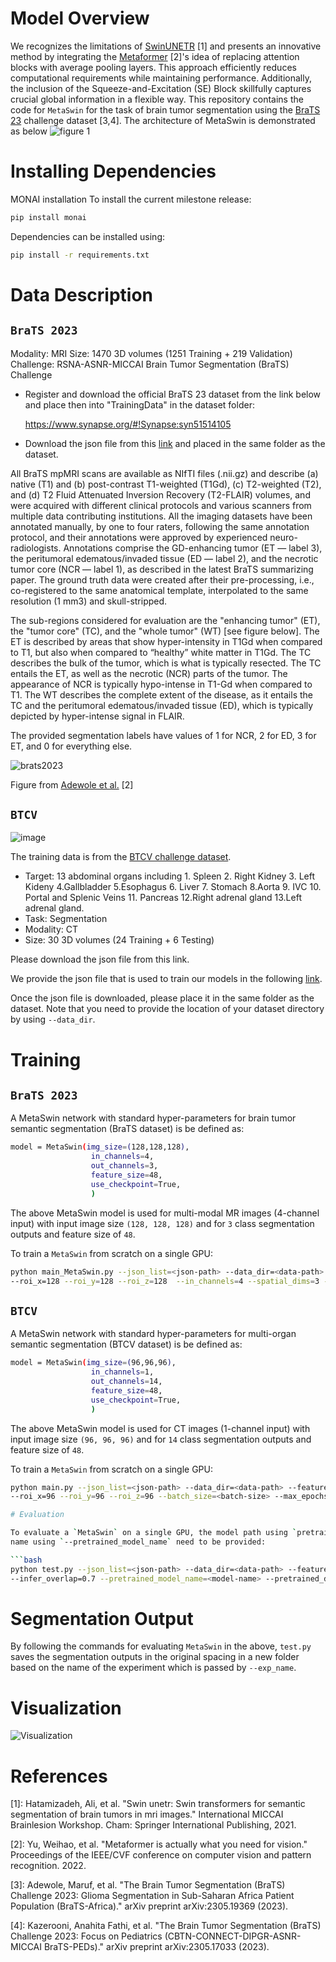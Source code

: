 # Model Overview
We recognizes the limitations of [SwinUNETR](https://arxiv.org/pdf/2201.01266.pdf) [1] and presents an innovative method by integrating the [Metaformer](https://doi.org/10.48550/arXiv.2111.11418) [2]'s idea of replacing attention blocks with average pooling layers. This approach efficiently reduces computational requirements while maintaining performance. Additionally, the inclusion of the Squeeze-and-Excitation (SE) Block skillfully captures crucial global information in a flexible way. This repository contains the code for ```MetaSwin``` for the task of brain tumor segmentation using the [BraTS 23](https://www.synapse.org/#!Synapse:syn51156910/wiki/621282) challenge dataset [3,4]. The architecture of MetaSwin is demonstrated as below
![figure 1](https://github.com/soyeon1608/MetaSwin/assets/100922793/3eda3191-00b4-4242-a9f9-06328f9bc2eb)

# Installing Dependencies
MONAI installation
To install the current milestone release:
``` bash
pip install monai
```
Dependencies can be installed using:
``` bash
pip install -r requirements.txt
```

# Data Description
## ```BraTS 2023```

Modality: MRI
Size: 1470 3D volumes (1251 Training + 219 Validation)
Challenge: RSNA-ASNR-MICCAI Brain Tumor Segmentation (BraTS) Challenge

- Register and download the official BraTS 23 dataset from the link below and place then into "TrainingData" in the dataset folder:

  https://www.synapse.org/#!Synapse:syn51514105


- Download the json file from this [link](https://github.com/soyeon1608/MetaSwin/tree/main/assets) and placed in the same folder as the dataset.

All BraTS mpMRI scans are available as NIfTI files (.nii.gz) and describe (a) native (T1) and (b) post-contrast T1-weighted (T1Gd), (c) T2-weighted (T2), and (d) T2 Fluid Attenuated Inversion Recovery (T2-FLAIR) volumes, and were acquired with different clinical protocols and various scanners from multiple data contributing institutions.
All the imaging datasets have been annotated manually, by one to four raters, following the same annotation protocol, and their annotations were approved by experienced neuro-radiologists. Annotations comprise the GD-enhancing tumor (ET — label 3), the peritumoral edematous/invaded tissue (ED — label 2), and the necrotic tumor core (NCR — label 1), as described in the latest BraTS summarizing paper. The ground truth data were created after their pre-processing, i.e., co-registered to the same anatomical template, interpolated to the same resolution (1 mm3) and skull-stripped.

The sub-regions considered for evaluation are the "enhancing tumor" (ET), the "tumor core" (TC), and the "whole tumor" (WT) [see figure below]. The ET is described by areas that show hyper-intensity in T1Gd when compared to T1, but also when compared to “healthy” white matter in T1Gd. The TC describes the bulk of the tumor, which is what is typically resected. The TC entails the ET, as well as the necrotic (NCR) parts of the tumor. The appearance of NCR is typically hypo-intense in T1-Gd when compared to T1. The WT describes the complete extent of the disease, as it entails the TC and the peritumoral edematous/invaded tissue (ED), which is typically depicted by hyper-intense signal in FLAIR.

The provided segmentation labels have values of 1 for NCR, 2 for ED, 3 for ET, and 0 for everything else.

![brats2023](https://github.com/soyeon1608/MetaSwin/assets/100922793/e3ecb4c0-3a22-4776-bed4-d7ad029fdbb0)

Figure from [Adewole et al.](https://arxiv.org/ftp/arxiv/papers/2305/2305.19369.pdf) [2]

## ```BTCV```
![image](https://lh3.googleusercontent.com/pw/AM-JKLX0svvlMdcrchGAgiWWNkg40lgXYjSHsAAuRc5Frakmz2pWzSzf87JQCRgYpqFR0qAjJWPzMQLc_mmvzNjfF9QWl_1OHZ8j4c9qrbR6zQaDJWaCLArRFh0uPvk97qAa11HtYbD6HpJ-wwTCUsaPcYvM=w1724-h522-no?authuser=0)

The training data is from the [BTCV challenge dataset](https://www.synapse.org/#!Synapse:syn3193805/wiki/217752).

- Target: 13 abdominal organs including 1. Spleen 2. Right Kidney 3. Left Kideny 4.Gallbladder 5.Esophagus 6. Liver 7. Stomach 8.Aorta 9. IVC 10. Portal and Splenic Veins 11. Pancreas 12.Right adrenal gland 13.Left adrenal gland.
- Task: Segmentation
- Modality: CT
- Size: 30 3D volumes (24 Training + 6 Testing)

Please download the json file from this link.

We provide the json file that is used to train our models in the following <a href="https://drive.google.com/file/d/1t4fIQQkONv7ArTSZe4Nucwkk1KfdUDvW/view?usp=sharing"> link</a>.

Once the json file is downloaded, please place it in the same folder as the dataset. Note that you need to provide the location of your dataset directory by using ```--data_dir```.

# Training
## ```BraTS 2023```

A MetaSwin network with standard hyper-parameters for brain tumor semantic segmentation (BraTS dataset) is be defined as:

``` bash
model = MetaSwin(img_size=(128,128,128),
                  in_channels=4,
                  out_channels=3,
                  feature_size=48,
                  use_checkpoint=True,
                  )
```


The above MetaSwin model is used for multi-modal MR images (4-channel input) with input image size ```(128, 128, 128)``` and for ```3``` class segmentation outputs and feature size of  ```48```.

To train a `MetaSwin` from scratch on a single GPU:

```bash
python main_MetaSwin.py --json_list=<json-path> --data_dir=<data-path> --val_every=5 --noamp \
--roi_x=128 --roi_y=128 --roi_z=128  --in_channels=4 --spatial_dims=3 --feature_size=48
```

## ```BTCV```

A MetaSwin network with standard hyper-parameters for multi-organ semantic segmentation (BTCV dataset) is be defined as:

``` bash
model = MetaSwin(img_size=(96,96,96),
                  in_channels=1,
                  out_channels=14,
                  feature_size=48,
                  use_checkpoint=True,
                  )
```

The above MetaSwin model is used for CT images (1-channel input) with input image size ```(96, 96, 96)``` and for ```14``` class segmentation outputs and feature size of  ```48```.

To train a `MetaSwin` from scratch on a single GPU:

```bash
python main.py --json_list=<json-path> --data_dir=<data-path> --feature_size=<featrue-size> --noamp\
--roi_x=96 --roi_y=96 --roi_z=96 --batch_size=<batch-size> --max_epochs=<total-num-epochs> --save_checkpoint

# Evaluation

To evaluate a `MetaSwin` on a single GPU, the model path using `pretrained_dir` and model
name using `--pretrained_model_name` need to be provided:

```bash
python test.py --json_list=<json-path> --data_dir=<data-path> --feature_size=<feature-size>\
--infer_overlap=0.7 --pretrained_model_name=<model-name> --pretrained_dir=<model-dir>
```

# Segmentation Output

By following the commands for evaluating `MetaSwin` in the above, `test.py` saves the segmentation outputs
in the original spacing in a new folder based on the name of the experiment which is passed by `--exp_name`.

# Visualization
![Visualization](https://github.com/soyeon1608/MetaSwin/assets/100922793/0e91d938-8286-41ed-a543-557b55e1f04d)

# References
[1]: Hatamizadeh, Ali, et al. "Swin unetr: Swin transformers for semantic segmentation of brain tumors in mri images." International MICCAI Brainlesion Workshop. Cham: Springer International Publishing, 2021.

[2]: Yu, Weihao, et al. "Metaformer is actually what you need for vision." Proceedings of the IEEE/CVF conference on computer vision and pattern recognition. 2022.

[3]: Adewole, Maruf, et al. "The Brain Tumor Segmentation (BraTS) Challenge 2023: Glioma Segmentation in Sub-Saharan Africa Patient Population (BraTS-Africa)." arXiv preprint arXiv:2305.19369 (2023).

[4]: Kazerooni, Anahita Fathi, et al. "The Brain Tumor Segmentation (BraTS) Challenge 2023: Focus on Pediatrics (CBTN-CONNECT-DIPGR-ASNR-MICCAI BraTS-PEDs)." arXiv preprint arXiv:2305.17033 (2023).
